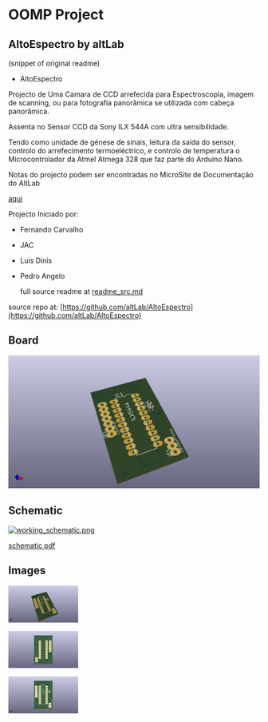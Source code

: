 # OOMP Project  
## AltoEspectro  by altLab  
  
(snippet of original readme)  
  
- AltoEspectro  
  
Projecto de Uma Camara de CCD arrefecida para Espectroscopia, imagem de scanning, ou para fotografia panorâmica se utilizada com cabeça panorâmica.  
  
Assenta no Sensor CCD da Sony ILX 544A com ultra sensibilidade.  
  
Tendo como unidade de génese de sinais, leitura da saída do sensor, controlo do arrefecimento termoeléctrico, e controlo de temperatura o Microcontrolador da Atmel Atmega 328 que faz parte do Arduino Nano.  
  
Notas do projecto podem ser encontradas no MicroSite de Documentação do AltLab   
  
[aqui](http://altlab.org/d/s/projectos/altspectra/)  
  
Projecto Iniciado por:  
  
- Fernando Carvalho  
- JAC  
- Luis Dinis  
- Pedro Angelo  
  
  full source readme at [readme_src.md](readme_src.md)  
  
source repo at: [https://github.com/altLab/AltoEspectro](https://github.com/altLab/AltoEspectro)  
## Board  
  
[![working_3d.png](working_3d_600.png)](working_3d.png)  
## Schematic  
  
[![working_schematic.png](working_schematic_600.png)](working_schematic.png)  
  
[schematic pdf](working_schematic.pdf)  
## Images  
  
[![working_3d.png](working_3d_140.png)](working_3d.png)  
  
[![working_3d_back.png](working_3d_back_140.png)](working_3d_back.png)  
  
[![working_3d_front.png](working_3d_front_140.png)](working_3d_front.png)  
